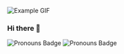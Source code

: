 ![Example GIF](Media/background.gif)


### Hi there 👋
<!--
https://img.shields.io/badge/Pronouns%20-%20He%2FHis?style=flat-square&label=Pronouns&labelColor=rgb(130%2C130%2C130)&color=rgb(60%2C150%2C255)
-->
![Pronouns Badge](https://img.shields.io/badge/Pronouns-He/His-3C96FF?style=flat)
![Pronouns Badge](https://img.shields.io/badge/Pronouns-He/His-D8BFD8?style=flat-label=Pronouns&labelColor=C0C0C0&colore=3C96FF)

<!--
**Kostasco/Kostasco** is a ✨ _special_ ✨ repository because its `README.md` (this file) appears on your GitHub profile.

Here are some ideas to get you started:

- 🔭 I’m currently working on ...
- 🌱 I’m currently learning ...
- 👯 I’m looking to collaborate on ...
- 🤔 I’m looking for help with ...
- 💬 Ask me about ...
- 📫 How to reach me: ...
- 😄 Pronouns: ...
- ⚡ Fun fact: ...
-->
